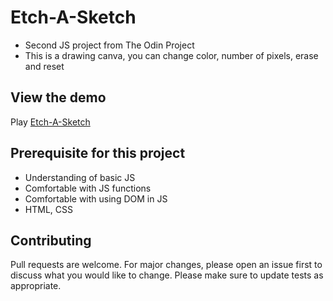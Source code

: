 # Etch-A-Sketch
- Second JS project from The Odin Project
- This is a drawing canva, you can change color, number of pixels, erase and reset 

## View the demo
Play [Etch-A-Sketch](https://your-drawingpad.netlify.app)

## Prerequisite for this project
- Understanding of basic JS
- Comfortable with JS functions
- Comfortable with using DOM in JS
- HTML, CSS

## Contributing
Pull requests are welcome. For major changes, please open an issue first to discuss what you would like to change.
Please make sure to update tests as appropriate.
